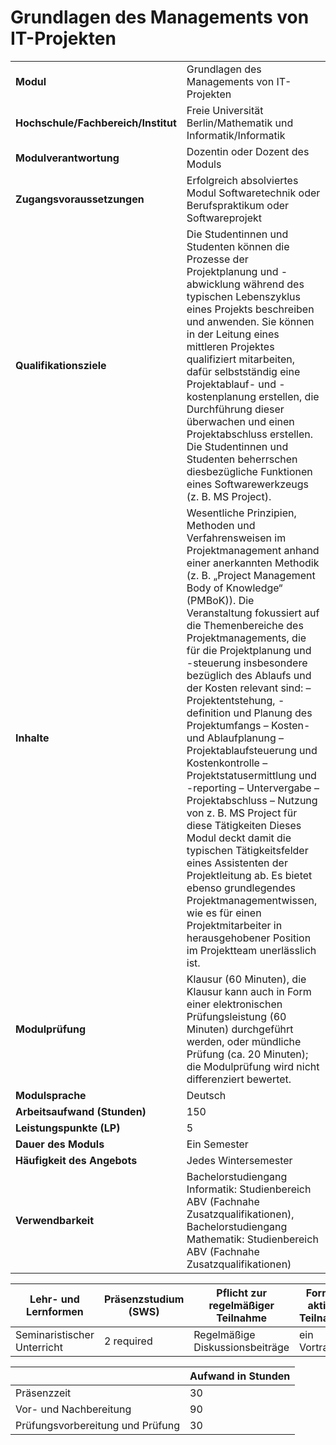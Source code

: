 # Grundlagen des Managements von IT-Projekten
|                                    |   |
|------------------------------------|---|
|**Modul**                           | Grundlagen des Managements von IT-Projekten |
|**Hochschule/Fachbereich/Institut** | Freie Universität Berlin/Mathematik und Informatik/Informatik |
|**Modulverantwortung**              | Dozentin oder Dozent des Moduls |
|**Zugangsvoraussetzungen**          | Erfolgreich absolviertes Modul Softwaretechnik oder Berufspraktikum oder Softwareprojekt |
|**Qualifikationsziele**             | Die Studentinnen und Studenten können die Prozesse der Projektplanung und -abwicklung während des typischen Lebenszyklus eines Projekts beschreiben und anwenden. Sie können in der Leitung eines mittleren Projektes qualifiziert mitarbeiten, dafür selbstständig eine Projektablauf- und -kostenplanung erstellen, die Durchführung dieser überwachen und einen Projektabschluss erstellen. Die Studentinnen und Studenten beherrschen diesbezügliche Funktionen eines Softwarewerkzeugs (z. B. MS Project). |
|**Inhalte**                         | Wesentliche Prinzipien, Methoden und Verfahrensweisen im Projektmanagement anhand einer anerkannten Methodik (z. B. „Project Management Body of Knowledge“ (PMBoK)). Die Veranstaltung fokussiert auf die Themenbereiche des Projektmanagements, die für die Projektplanung und -steuerung insbesondere bezüglich des Ablaufs und der Kosten relevant sind: – Projektentstehung, -definition und Planung des Projektumfangs – Kosten- und Ablaufplanung – Projektablaufsteuerung und Kostenkontrolle – Projektstatusermittlung und -reporting – Untervergabe – Projektabschluss – Nutzung von z. B. MS Project für diese Tätigkeiten Dieses Modul deckt damit die typischen Tätigkeitsfelder eines Assistenten der Projektleitung ab. Es bietet ebenso grundlegendes Projektmanagementwissen, wie es für einen Projektmitarbeiter in herausgehobener Position im Projektteam unerlässlich ist. |
|**Modulprüfung**                    | Klausur (60 Minuten), die Klausur kann auch in Form einer elektronischen Prüfungsleistung (60 Minuten) durchgeführt werden, oder mündliche Prüfung (ca. 20 Minuten); die Modulprüfung wird nicht differenziert bewertet. |
|**Modulsprache**                    | Deutsch |
|**Arbeitsaufwand (Stunden)**        | 150 |
|**Leistungspunkte (LP)**            | 5 |
|**Dauer des Moduls**                | Ein Semester |
|**Häufigkeit des Angebots**         | Jedes Wintersemester |
|**Verwendbarkeit**                  | Bachelorstudiengang Informatik: Studienbereich ABV (Fachnahe Zusatzqualifikationen), Bachelorstudiengang Mathematik: Studienbereich ABV (Fachnahe Zusatzqualifikationen) |

| Lehr- und Lernformen | Präsenzstudium <br> (SWS) | Pflicht zur regelmäßiger Teilnahme | Formen aktiver Teilnahme |
| ---------------------|---------------------------|------------------------------------|------------------------- |
| Seminaristischer Unterricht | 2 required                | Regelmäßige Diskussionsbeiträge    | ein Vortrag              |

|   | Aufwand in Stunden |
| - |--------------------|
| Präsenzzeit                              | 30    |
| Vor- und Nachbereitung                   | 90    |
| Prüfungsvorbereitung und Prüfung         | 30    |
